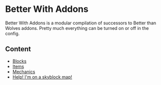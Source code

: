 # Better With Addons

Better With Addons is a modular compilation of successors to Better than Wolves addons. Pretty much everything can be turned on or off in the config.

## Content
* [Blocks](blocks/index.md)
* [Items](items/index.md)
* [Mechanics](mechanics/index.md)
* [Help! I'm on a skyblock map!](skyblock/index.md)